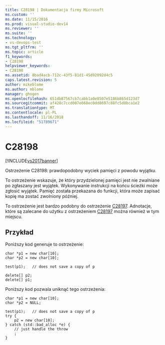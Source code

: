 ```yaml
---
title: C28198 | Dokumentacja firmy Microsoft
ms.custom: ''
ms.date: 11/15/2016
ms.prod: visual-studio-dev14
ms.reviewer: ''
ms.suite: ''
ms.technology:
- vs-devops-test
ms.tgt_pltfrm: ''
ms.topic: article
f1_keywords:
- C28198
helpviewer_keywords:
- C28198
ms.assetid: 8bad4acb-712c-43f5-81d1-45d92092d4c5
caps.latest.revision: 5
author: mikeblome
ms.author: mblome
manager: ghogen
ms.openlocfilehash: 651db87567cb7cabb1a0e8507e5186b865d123d7
ms.sourcegitcommit: af428c7ccd007e668ec0dd8697c88fc5d8bca1e2
ms.translationtype: MT
ms.contentlocale: pl-PL
ms.lasthandoff: 11/16/2018
ms.locfileid: "51789671"
---
```

# <a name="c28198"></a>C28198
[!INCLUDE[vs2017banner](../includes/vs2017banner.md)]

Ostrzeżenie C28198: prawdopodobny wyciek pamięci z powodu wyjątku.  
  
 To ostrzeżenie wskazuje, że który przydzielonej pamięci jest nie zwalniane po zgłaszany jest wyjątek. Wykonywanie instrukcji na końcu ścieżki może zgłosić wyjątek. Pamięć została przekazana do funkcji, która może zapisać kopię ma zostać zwolniony później.  
  
 To ostrzeżenie jest bardzo podobny do ostrzeżenie [C28197](../code-quality/c28197.md). Adnotacje, które są zalecane do użytku z ostrzeżeniem [C28197](../code-quality/c28197.md) można również w tym miejscu.  
  
## <a name="example"></a>Przykład  
 Poniższy kod generuje to ostrzeżenie:  
  
```  
char *p1 = new char[10];  
char *p2 = new char[10];  
  
test(p1);   // does not save a copy of p  
  
delete[] p2;  
delete[] p1;  
```  
  
 Poniższy kod pozwala uniknąć tego ostrzeżenia:  
  
```  
char *p1 = new char[10];  
char *p2 = NULL;  
  
test(p1);   // does not save a copy of p  
try {  
    p2 = new char[10];  
} catch (std::bad_alloc *e) {  
    // just handle the throw  
    ;  
}  
```



